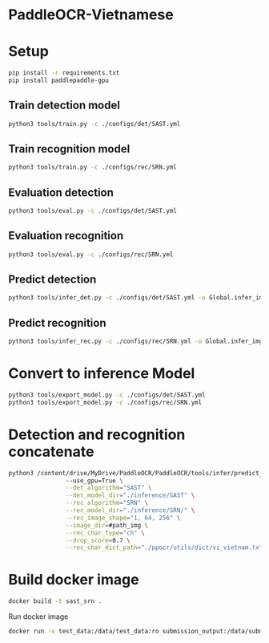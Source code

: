 # PaddleOCR-Vietnamese
# Setup
```bash
pip install -r requirements.txt
pip install paddlepaddle-gpu
```
## Train detection model
```bash
python3 tools/train.py -c ./configs/det/SAST.yml
```
## Train recognition model
```bash
python3 tools/train.py -c ./configs/rec/SRN.yml
```

## Evaluation detection
```bash
python3 tools/eval.py -c ./configs/det/SAST.yml
```
## Evaluation recognition 
```bash
python3 tools/eval.py -c ./configs/rec/SRN.yml
```

## Predict detection
```bash
python3 tools/infer_det.py -c ./configs/det/SAST.yml -o Global.infer_img= #path_to_image
```
## Predict recognition
```bash
python3 tools/infer_rec.py -c ./configs/rec/SRN.yml -o Global.infer_img=im0001_1.jpg
```
# Convert to inference Model
```bash
python3 tools/export_model.py -c ./configs/det/SAST.yml  
python3 tools/export_model.py -c ./configs/rec/SRN.yml
```
# Detection and recognition concatenate 
```bash
python3 /content/drive/MyDrive/PaddleOCR/PaddleOCR/tools/infer/predict_system.py 
                --use_gpu=True \
                --det_algorithm="SAST" \
                --det_model_dir="./inference/SAST" \
                --rec_algorithm="SRN" \
                --rec_model_dir="./inference/SRN/" \
                --rec_image_shape="1, 64, 256" \
                --image_dir=#path_img \
                --rec_char_type="ch" \
                --drop_score=0.7 \
                --rec_char_dict_path="./ppocr/utils/dict/vi_vietnam.txt"
```
# Build docker image
```bash
docker build -t sast_srn .
```
Run docker image
```bash
docker run -v test_data:/data/test_data:ro submission_output:/data/submission_output sast_srn /bin/bash run.sh
```



